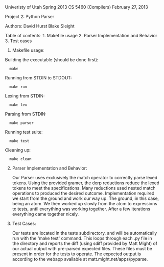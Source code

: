 Univeristy of Utah
Spring 2013 
CS 5460 (Compilers)
February 27, 2013

Project 2: Python Parser

Authors: David Hurst
         Blake Sleight


Table of contents:
        1. Makefile usage
        2. Parser Implementation and Behavior
	3. Test cases


1. Makefile usage:

Building the executable (should be done first):
   
      make

Running from STDIN to STDOUT:
     
      make run

Lexing from STDIN:
	
      make lex

Parsing from STDIN:

      make parser

Running test suite:

      make test

Cleaning up:

      make clean



2. Parser Implementation and Behavior:
	
	Our Parser uses exclusively the match operator to correctly parse lexed tokens. Using the provided gramer, the derp reductions reduce the lexed tokens to meet 	the specifications. Many reductions used nested match operations to produced the desired outcome. Implementation required we start from the ground and work our way up. The ground, in this case, being an atom. We then worked up slowly from the atom to expressions to tests, until everything was working together. After a few iterations everything came together nicely.
                   



3. Test Cases:
	
	Our tests are located in the tests subdirectory, and will be automatically run with the 'make test' command.  This loops through each .py file in the directory and reports the diff (using sdiff provided by Matt Might) of our actual output with pre-parsed expected files.  These files must be present in order for the tests to operate.  The expected output is according to the webapp available at matt.might.net/apps/pyparse.
